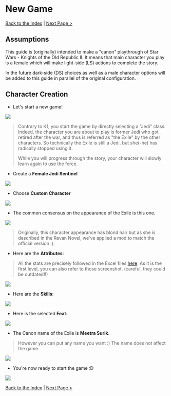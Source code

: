 # New Game
 
[Back to the Index](./000_Index.md) | 
[Next Page >](./011_Prologue.md)

## Assumptions

This guide is (originally) intended to make a "canon" playthrough of Star Wars - Knights
of the Old Republic II. It means that main character you play is a female which will make
light-side (LS) actions to complete the story.

In the future dark-side (DS) choices as well as a male character options will be added to
this guide in parallel of the original configuration.

## Character Creation

- Let's start a new game!

![](../resources/images/screenshots/2021-01-02_20-43-35.png)

> Contrary to K1, you start the game by directly selecting a "Jedi" class.
> Indeed, the character you are about to play is former Jedi who got retired
> after the war, and thus is referred as "the Exile" by the other characters.
> So technically the Exile is still a Jedi, but she(-he) has radically stopped
> using it.
> 
> While you will progress through the story, your character will slowly learn
> again to use the force.

- Create a **Female Jedi Sentinel**

![](../resources/images/screenshots/2021-01-02_21-12-02.png)

- Choose **Custom Character**

![](../resources/images/screenshots/2021-01-02_21-12-05.png)

- The common consensus on the appearance of the Exile is this one.

![](../resources/images/screenshots/2021-01-02_21-12-19.png)

> Originally, this character appearance has blond hair but as she is described
> in the Revan Novel, we've applied a mod to match the official version :).

- Here are the **Attributes**:

> All the stats are precisely followed in the Excel files [here](../leveling/Kotor2_Leveling_v2.xlsx).
> As it is the first level, you can also refer to those screenshot. (careful, they could be outdated!!)


![](../resources/images/screenshots/2021-01-02_21-12-45.png)

- Here are the **Skills**:

![](../resources/images/screenshots/2021-01-02_21-13-17.png)

- Here is the selected **Feat**:

![](../resources/images/screenshots/2021-01-02_21-13-37.png)

- The Canon name of the Exile is **Meetra Surik**.

> However you can put any name you want :) The name does not affect the game.

![](../resources/images/screenshots/2021-01-02_21-14-21.png)

- You're now ready to start the game :D

![](../resources/images/screenshots/2021-01-02_21-14-24.png)

[Back to the Index](./000_Index.md) |
[Next Page >](./011_Prologue.md)
